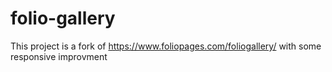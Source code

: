 # folio-gallery
This project is a fork of https://www.foliopages.com/foliogallery/ with some responsive improvment
